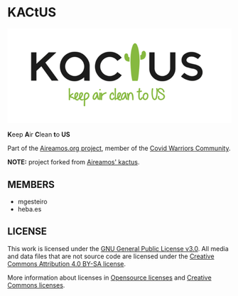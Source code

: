 # KACtUS

![kactus](design/logo_small.png)

**K**eep **A**ir **C**lean **t**o **US**

Part of the [Aireamos.org project](https://aireamos.org), member of the [Covid Warriors Community](https://www.covidwarriors.org).


**NOTE:** project forked from [Aireamos' kactus](https://gitlab.com/aireamos/kactus).


## MEMBERS
* mgesteiro
* heba.es

## LICENSE

This work is licensed under the [GNU General Public License v3.0](LICENSE-GPLV30). All media and data files that are not source code are licensed under the [Creative Commons Attribution 4.0 BY-SA license](LICENSE-CCBYSA40).

More information about licenses in [Opensource licenses](https://opensource.org/licenses/) and [Creative Commons licenses](https://creativecommons.org/licenses/).
